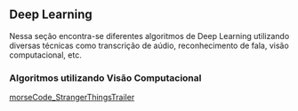 ## Deep Learning

Nessa seção encontra-se diferentes algoritmos de Deep Learning utilizando diversas técnicas como transcrição de aúdio, reconhecimento de fala, visão computacional, etc.

### Algoritmos utilizando Visão Computacional

[morseCode_StrangerThingsTrailer](https://github.com/juniorverli/deeplearning/tree/main/morseCode_StrangerThingsTrailer)
